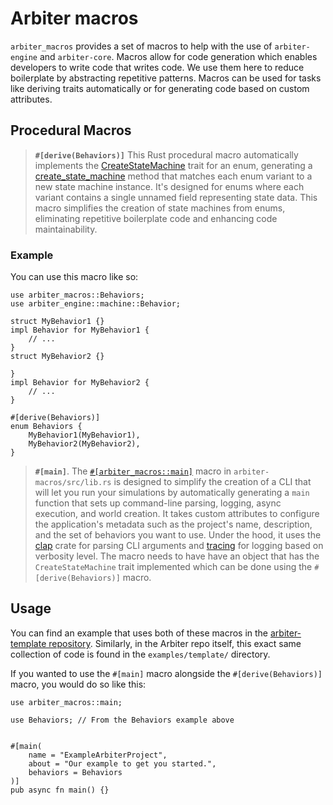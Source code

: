 # Arbiter macros
`arbiter_macros` provides a set of macros to help with the use of `arbiter-engine` and `arbiter-core`.
Macros allow for code generation which enables developers to write code that writes code. 
We use them here to reduce boilerplate by abstracting repetitive patterns. 
Macros can be used for tasks like deriving traits automatically or for generating code based on custom attributes.

## Procedural Macros

> **`#[derive(Behaviors)]`**
This Rust procedural macro automatically implements the [CreateStateMachine](https://github.com/primitivefinance/arbiter/blob/ffbbd146dc05f3e1088a9df5cf78452a1bef2212/macros/src/lib.rs#L68) trait for an enum, generating a [create_state_machine](https://github.com/primitivefinance/arbiter/blob/ffbbd146dc05f3e1088a9df5cf78452a1bef2212/macros/src/lib.rs#L26) method that matches each enum variant to a new state machine instance. 
It's designed for enums where each variant contains a single unnamed field representing state data. 
This macro simplifies the creation of state machines from enums, eliminating repetitive boilerplate code and enhancing code maintainability. 

### Example
You can use this macro like so:
```rust, ignore
use arbiter_macros::Behaviors;
use arbiter_engine::machine::Behavior;

struct MyBehavior1 {}
impl Behavior for MyBehavior1 {
    // ...
}
struct MyBehavior2 {}

}
impl Behavior for MyBehavior2 {
    // ...
}

#[derive(Behaviors)]
enum Behaviors {
    MyBehavior1(MyBehavior1),
    MyBehavior2(MyBehavior2),
}
```

> **`#[main]`**.
The [`#[arbiter_macros::main]`](https://github.com/primitivefinance/arbiter/blob/ffbbd146dc05f3e1088a9df5cf78452a1bef2212/macros/src/lib.rs#L161) macro in `arbiter-macros/src/lib.rs` is designed to simplify the creation of a CLI that will let you run your simulations by automatically generating a `main` function that sets up command-line parsing, logging, async execution, and world creation.
It takes custom attributes to configure the application's metadata such as the project's name, description, and the set of behaviors you want to use.
Under the hood, it uses the [clap](https://crates.io/crates/clap) crate for parsing CLI arguments and [tracing](https://crates.io/crates/tracing) for logging based on verbosity level. 
The macro needs to have have an object that has the `CreateStateMachine` trait implemented which can be done using the `#[derive(Behaviors)]` macro.


## Usage
You can find an example that uses both of these macros in the [arbiter-template repository](https://github.com/primitivefinance/arbiter-template). 
Similarly, in the Arbiter repo itself, this exact same collection of code is found in the `examples/template/` directory.

If you wanted to use the `#[main]` macro alongside the `#[derive(Behaviors)]` macro, you would do so like this:
```rust, ignore
use arbiter_macros::main;

use Behaviors; // From the Behaviors example above


#[main(
    name = "ExampleArbiterProject",
    about = "Our example to get you started.",
    behaviors = Behaviors
)]
pub async fn main() {}
```